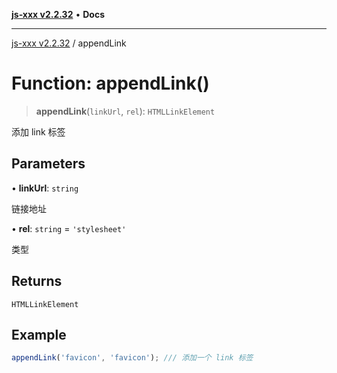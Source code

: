 [**js-xxx v2.2.32**](../README.md) • **Docs**

***

[js-xxx v2.2.32](../README.md) / appendLink

# Function: appendLink()

> **appendLink**(`linkUrl`, `rel`): `HTMLLinkElement`

添加 link 标签

## Parameters

• **linkUrl**: `string`

链接地址

• **rel**: `string` = `'stylesheet'`

类型

## Returns

`HTMLLinkElement`

## Example

```ts
appendLink('favicon', 'favicon'); /// 添加一个 link 标签
```
